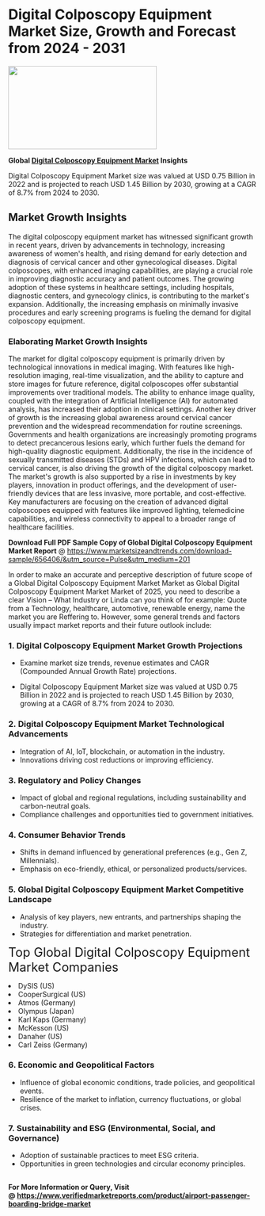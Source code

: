 <H1>Digital Colposcopy Equipment Market Size, Growth and Forecast from 2024 - 2031</H1><img class="aligncenter size-medium wp-image-584254" src="https://thirdeyenews.in/wp-content/uploads/2024/09/Global-Market-Research-300x168.jpeg" alt="" width="300" height="168" /><p><strong>Global&nbsp;<a href="https://www.marketsizeandtrends.com/download-sample/656406/&amp;utm_source=Pulse&amp;utm_medium=201">Digital Colposcopy Equipment Market</a> Insights</strong></p><p>Digital Colposcopy Equipment Market size was valued at USD 0.75 Billion in 2022 and is projected to reach USD 1.45 Billion by 2030, growing at a CAGR of 8.7% from 2024 to 2030.</p><p><h2>Market Growth Insights</h2> The digital colposcopy equipment market has witnessed significant growth in recent years, driven by advancements in technology, increasing awareness of women's health, and rising demand for early detection and diagnosis of cervical cancer and other gynecological diseases. Digital colposcopes, with enhanced imaging capabilities, are playing a crucial role in improving diagnostic accuracy and patient outcomes. The growing adoption of these systems in healthcare settings, including hospitals, diagnostic centers, and gynecology clinics, is contributing to the market's expansion. Additionally, the increasing emphasis on minimally invasive procedures and early screening programs is fueling the demand for digital colposcopy equipment. <h3>Elaborating Market Growth Insights</h3> The market for digital colposcopy equipment is primarily driven by technological innovations in medical imaging. With features like high-resolution imaging, real-time visualization, and the ability to capture and store images for future reference, digital colposcopes offer substantial improvements over traditional models. The ability to enhance image quality, coupled with the integration of Artificial Intelligence (AI) for automated analysis, has increased their adoption in clinical settings. Another key driver of growth is the increasing global awareness around cervical cancer prevention and the widespread recommendation for routine screenings. Governments and health organizations are increasingly promoting programs to detect precancerous lesions early, which further fuels the demand for high-quality diagnostic equipment. Additionally, the rise in the incidence of sexually transmitted diseases (STDs) and HPV infections, which can lead to cervical cancer, is also driving the growth of the digital colposcopy market. The market's growth is also supported by a rise in investments by key players, innovation in product offerings, and the development of user-friendly devices that are less invasive, more portable, and cost-effective. Key manufacturers are focusing on the creation of advanced digital colposcopes equipped with features like improved lighting, telemedicine capabilities, and wireless connectivity to appeal to a broader range of healthcare facilities. </p><p><span class=""><strong>Download Full PDF Sample Copy of Global Digital Colposcopy Equipment Market Report</strong> @ <a href="https://www.marketsizeandtrends.com/download-sample/656406/&amp;utm_source=Pulse&amp;utm_medium=201" target="_blank">https://www.marketsizeandtrends.com/download-sample/656406/&amp;utm_source=Pulse&amp;utm_medium=201</a></span></p><p>In order to make an accurate and perceptive description of future scope of a Global&nbsp;Digital Colposcopy Equipment Market Market as Global&nbsp;Digital Colposcopy Equipment Market Market of 2025, you need to describe a clear Vision &ndash; What Industry or Linda can you think of for example: Quote from a Technology, healthcare, automotive, renewable energy, name the market you are Reffering to. However, some general trends and factors usually impact market reports and their future outlook include:</p><h3>1.&nbsp;<strong>Digital Colposcopy Equipment Market Growth Projections</strong></h3><ul><li>Examine market size trends, revenue estimates and CAGR (Compounded Annual Growth Rate) projections.</li><li><p>Digital Colposcopy Equipment Market size was valued at USD 0.75 Billion in 2022 and is projected to reach USD 1.45 Billion by 2030, growing at a CAGR of 8.7% from 2024 to 2030.</p></li></ul><h3>2.&nbsp;<strong>Digital Colposcopy Equipment Market Technological Advancements</strong></h3><ul><li>Integration of AI, IoT, blockchain, or automation in the industry.</li><li>Innovations driving cost reductions or improving efficiency.</li></ul><h3>3.&nbsp;<strong>Regulatory and Policy Changes</strong></h3><ul><li>Impact of global and regional regulations, including sustainability and carbon-neutral goals.</li><li>Compliance challenges and opportunities tied to government initiatives.</li></ul><h3>4.&nbsp;<strong>Consumer Behavior Trends</strong></h3><ul><li>Shifts in demand influenced by generational preferences (e.g., Gen Z, Millennials).</li><li>Emphasis on eco-friendly, ethical, or personalized products/services.</li></ul><h3>5.&nbsp;<strong>Global Digital Colposcopy Equipment Market Competitive Landscape</strong></h3><ul><li>Analysis of key players, new entrants, and partnerships shaping the industry.</li><li>Strategies for differentiation and market penetration.</li></ul><p data-pm-slice="1 1 []"><span style="color: inherit; font-family: inherit; font-size: 25px;">Top Global Digital Colposcopy Equipment Market Companies</span></p><div class="" data-test-id=""><p><li>DySIS (US)</li><li> CooperSurgical (US)</li><li> Atmos (Germany)</li><li> Olympus (Japan)</li><li> Karl Kaps (Germany)</li><li> McKesson (US)</li><li> Danaher (US)</li><li> Carl Zeiss (Germany)</li></p></div><h3>6.&nbsp;<strong>Economic and Geopolitical Factors</strong></h3><ul><li>Influence of global economic conditions, trade policies, and geopolitical events.</li><li>Resilience of the market to inflation, currency fluctuations, or global crises.</li></ul><h3>7.&nbsp;<strong>Sustainability and ESG (Environmental, Social, and Governance)</strong></h3><ul><li>Adoption of sustainable practices to meet ESG criteria.</li><li>Opportunities in green technologies and circular economy principles.</li></ul><h2><strong style="font-size: 14px;">For More Information or Query, Visit @&nbsp;</strong><a style="background-color: #ffffff; font-size: 14px;" href="https://www.marketsizeandtrends.com/report/digital-colposcopy-equipment-market/" target="_blank">https://www.verifiedmarketreports.com/product/airport-passenger-boarding-bridge-market</a></h2>
